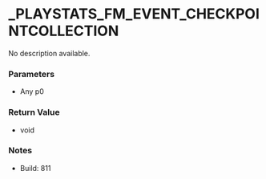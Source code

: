 # _PLAYSTATS_FM_EVENT_CHECKPOINTCOLLECTION

No description available.

### Parameters
* Any p0

### Return Value
* void

### Notes
* Build: 811

